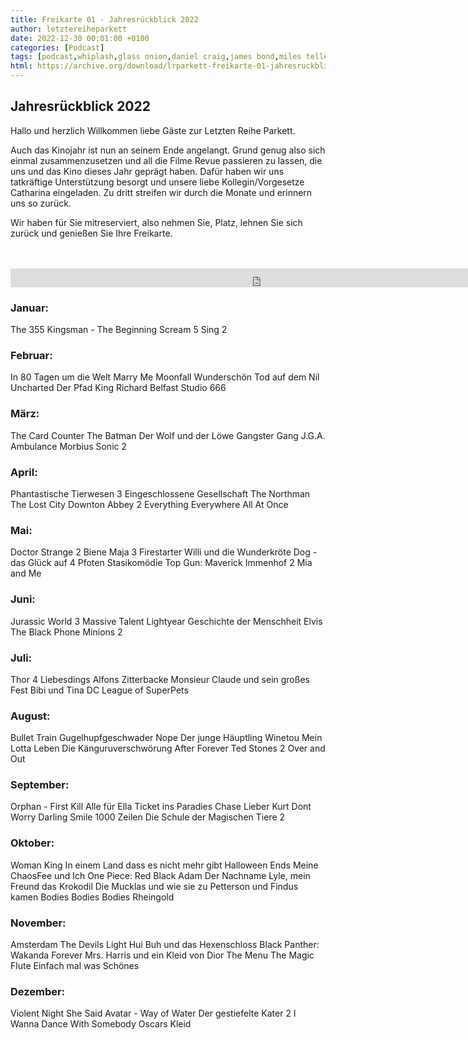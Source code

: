 ```yaml
---
title: Freikarte 01 - Jahresrückblick 2022
author: letztereiheparkett
date: 2022-12-30 00:01:00 +0100
categories: [Podcast]
tags: [podcast,whiplash,glass onion,daniel craig,james bond,miles teller,j k simmons,synchronsprecher,roman wolko,oliver stritzel]
html: https://archive.org/download/lrparkett-freikarte-01-jahresruckblick-2022/LRParkett%20Freikarte%2001%20-%20Jahresr%C3%BCckblick%202022.mp3
---
```


## Jahresrückblick 2022
Hallo und herzlich Willkommen liebe Gäste zur Letzten Reihe Parkett.

Auch das Kinojahr ist nun an seinem Ende angelangt. Grund genug also sich einmal zusammenzusetzen und all die Filme Revue passieren zu lassen, die uns und das Kino dieses Jahr geprägt haben.
Dafür haben wir uns tatkräftige Unterstützung besorgt und unsere liebe Kollegin/Vorgesetze Catharina eingeladen. Zu dritt streifen wir durch die Monate und erinnern uns so zurück.

Wir haben für Sie mitreserviert, also nehmen Sie, Platz, lehnen Sie sich zurück und genießen Sie Ihre Freikarte.

<br>
<br>

<iframe src="https://archive.org/download/lrparkett-freikarte-01-jahresruckblick-2022/LRParkett%20Freikarte%2001%20-%20Jahresr%C3%BCckblick%202022.mp3" width="800" height="30" frameborder="0" webkitallowfullscreen="true" mozallowfullscreen="true" allowfullscreen></iframe>

### Januar:

The 355
Kingsman - The Beginning
Scream 5
Sing 2



### Februar:

In 80 Tagen um die Welt
Marry Me
Moonfall
Wunderschön
Tod auf dem Nil
Uncharted
Der Pfad
King Richard
Belfast
Studio 666




### März:

The Card Counter
The Batman
Der Wolf und der Löwe
Gangster Gang
J.G.A.
Ambulance
Morbius
Sonic 2




### April:

Phantastische Tierwesen 3
Eingeschlossene Gesellschaft
The Northman
The Lost City
Downton Abbey 2
Everything Everywhere All At Once




### Mai:

Doctor Strange 2
Biene Maja 3
Firestarter
Willi und die Wunderkröte
Dog - das Glück auf 4 Pfoten
Stasikomödie
Top Gun: Maverick
Immenhof 2
Mia and Me




### Juni:

Jurassic World 3
Massive Talent
Lightyear
Geschichte der Menschheit
Elvis
The Black Phone
Minions 2



### Juli:
Thor 4
Liebesdings
Alfons Zitterbacke
Monsieur Claude und sein großes Fest
Bibi und Tina
DC League of SuperPets



### August:
Bullet Train
Gugelhupfgeschwader
Nope
Der junge Häuptling Winetou
Mein Lotta Leben
Die Känguruverschwörung
After Forever
Ted Stones 2
Over and Out



### September:

Orphan - First Kill
Alle für Ella
Ticket ins Paradies
Chase
Lieber Kurt
Dont Worry Darling
Smile
1000 Zeilen
Die Schule der Magischen Tiere 2



### Oktober:

Woman King
In einem Land dass es nicht mehr gibt
Halloween Ends
Meine ChaosFee und Ich
One Piece: Red
Black Adam
Der Nachname
Lyle, mein Freund das Krokodil
Die Mucklas und wie sie zu Petterson und Findus kamen
Bodies Bodies Bodies
Rheingold




### November:

Amsterdam
The Devils Light
Hui Buh und das Hexenschloss
Black Panther: Wakanda Forever
Mrs. Harris und ein Kleid von Dior
The Menu
The Magic Flute
Einfach mal was Schönes




### Dezember:

Violent Night
She Said
Avatar - Way of Water
Der gestiefelte Kater 2
I Wanna Dance With Somebody
Oscars Kleid
